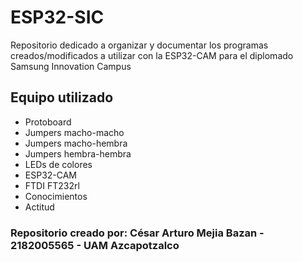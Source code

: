 # ESP32-SIC
Repositorio dedicado a organizar y documentar los programas creados/modificados a utilizar con la ESP32-CAM para el diplomado Samsung Innovation Campus

## Equipo utilizado
- Protoboard
- Jumpers macho-macho
- Jumpers macho-hembra
- Jumpers hembra-hembra
- LEDs de colores
- ESP32-CAM
- FTDI FT232rl
- Conocimientos
- Actitud

### Repositorio creado por: César Arturo Mejia Bazan - 2182005565 - UAM Azcapotzalco
